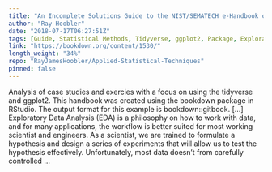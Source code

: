 ```yaml
---
title: "An Incomplete Solutions Guide to the NIST/SEMATECH e-Handbook of Statistical Methods"
author: "Ray Hoobler"
date: "2018-07-17T06:27:51Z"
tags: [Guide, Statistical Methods, Tidyverse, ggplot2, Package, Exploratory Data Analysis]
link: "https://bookdown.org/content/1530/"
length_weight: "34%"
repo: "RayJamesHoobler/Applied-Statistical-Techniques"
pinned: false
---
```


Analysis of case studies and exercies with a focus on using the tidyverse and ggplot2. This handbook was created using the bookdown package in RStudio. The output format for this example is bookdown::gitbook. [...] Exploratory Data Analysis (EDA) is a philosophy on how to work with data, and for many applications, the workflow is better suited for most working scientist and engineers. As a scientist, we are trained to formulate a hypothesis and design a series of experiments that will allow us to test the hypothesis effectively. Unfortunately, most data doesn’t from carefully controlled ...
